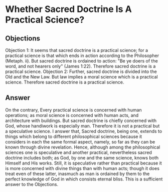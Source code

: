 # Whether Sacred Doctrine Is A Practical Science?
## Objections
Objection 1: It seems that sacred doctrine is a practical science; for a practical science is that which ends in action according to the Philosopher (Metaph. ii). But sacred doctrine is ordained to action: "Be ye doers of the word, and not hearers only" (James 1:22). Therefore sacred doctrine is a practical science.
Objection 2: Further, sacred doctrine is divided into the Old and the New Law. But law implies a moral science which is a practical science. Therefore sacred doctrine is a practical science.
## Answer
On the contrary, Every practical science is concerned with human operations; as moral science is concerned with human acts, and architecture with buildings. But sacred doctrine is chiefly concerned with God, whose handiwork is especially man. Therefore it is not a practical but a speculative science.
I answer that, Sacred doctrine, being one, extends to things which belong to different philosophical sciences because it considers in each the same formal aspect, namely, so far as they can be known through divine revelation. Hence, although among the philosophical sciences one is speculative and another practical, nevertheless sacred doctrine includes both; as God, by one and the same science, knows both Himself and His works. Still, it is speculative rather than practical because it is more concerned with divine things than with human acts; though it does treat even of these latter, inasmuch as man is ordained by them to the perfect knowledge of God in which consists eternal bliss. This is a sufficient answer to the Objections.